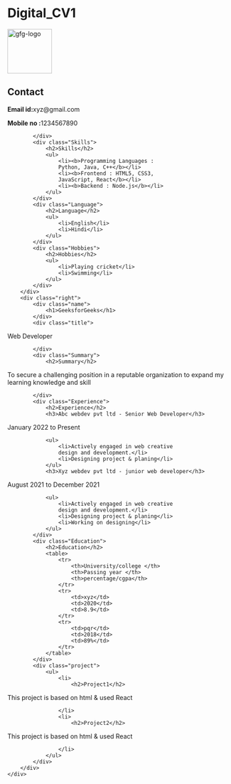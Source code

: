 # Digital_CV1
<html lang="en">

<head>
	<meta charset="UTF-8">
	<meta http-equiv="X-UA-Compatible" content="IE=edge">
	<meta name="viewport"
		content="width=device-width, initial-scale=1.0">
	<link rel="stylesheet" href="resume.css">
</head>

<body>
	<div class="full">
		<div class="left">
			<div class="image">
				<img src=
"https://media.geeksforgeeks.org/wp-content/uploads/20220202083519/gfglogo.png"
					alt="gfg-logo"
					style="width:100px;height:100px;">
			</div>
			<div class="Contact">
				<h2>Contact</h2>
				

<p><b>Email id:</b>xyz@gmail.com</p>



				

<p><b>Mobile no :</b>1234567890</p>


			</div>
			<div class="Skills">
				<h2>Skills</h2>
				<ul>
					<li><b>Programming Languages :
					Python, Java, C++</b></li>
					<li><b>Frontend : HTML5, CSS3,
					JavaScript, React</b></li>
					<li><b>Backend : Node.js</b></li>
				</ul>
			</div>
			<div class="Language">
				<h2>Language</h2>
				<ul>
					<li>English</li>
					<li>Hindi</li>
				</ul>
			</div>
			<div class="Hobbies">
				<h2>Hobbies</h2>
				<ul>
					<li>Playing cricket</li>
					<li>Swimming</li>
				</ul>
			</div>
		</div>
		<div class="right">
			<div class="name">
				<h1>GeeksforGeeks</h1>
			</div>
			<div class="title">
				

<p>Web Developer</p>



			</div>
			<div class="Summary">
				<h2>Summary</h2>
				

<p>To secure a challenging position in a
				reputable organization
					to expand my learning knowledge and skill
				</p>



			</div>
			<div class="Experience">
				<h2>Experience</h2>
				<h3>Abc webdev pvt ltd - Senior Web Developer</h3>
				

<p>January 2022 to Present</p>



				<ul>
					<li>Actively engaged in web creative
					design and development.</li>
					<li>Designing project & planing</li>
				</ul>
				<h3>Xyz webdev pvt ltd - junior web developer</h3>
				

<p>August 2021 to December 2021</p>



				<ul>
					<li>Actively engaged in web creative
					design and development.</li>
					<li>Designing project & planing</li>
					<li>Working on designing</li>
				</ul>
			</div>
			<div class="Education">
				<h2>Education</h2>
				<table>
					<tr>
						<th>University/college </th>
						<th>Passing year </th>
						<th>percentage/cgpa</th>
					</tr>
					<tr>
						<td>xyz</td>
						<td>2020</td>
						<td>8.9</td>
					</tr>
					<tr>
						<td>pqr</td>
						<td>2018</td>
						<td>89%</td>
					</tr>
				</table>
			</div>
			<div class="project">
				<ul>
					<li>
						<h2>Project1</h2>
						

<p>This project is based on html
						& used React</p>



					</li>
					<li>
						<h2>Project2</h2>
						

<p>This project is based on html
						& used React</p>



					</li>
				</ul>
			</div>
		</div>
	</div>
</body>

</html>
